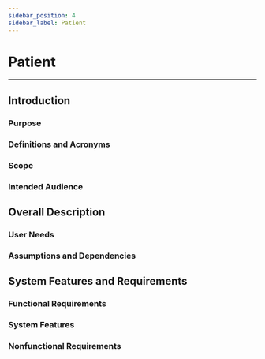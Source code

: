 ```yaml
---
sidebar_position: 4
sidebar_label: Patient
---
```

# Patient

- - -

## Introduction

### Purpose

### Definitions and Acronyms

### Scope

### Intended Audience

## Overall Description

### User Needs

### Assumptions and Dependencies

## System Features and Requirements

### Functional Requirements

### System Features

### Nonfunctional Requirements
